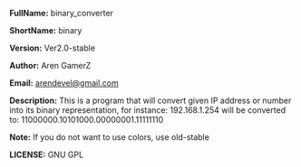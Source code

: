 **FullName:**  binary_converter

**ShortName:** binary

**Version:** Ver2.0-stable

**Author:** Aren GamerZ

**Email:** arendevel@gmail.com

**Description:**  This is a program that will convert given IP address or number into its binary representation, for instance:
                  192.168.1.254 will be converted to: 11000000.10101000.00000001.11111110

**Note:** If you do not want to use colors, use old-stable

**LICENSE:** GNU GPL
